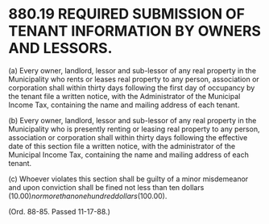 880.19 REQUIRED SUBMISSION OF TENANT INFORMATION BY OWNERS AND LESSORS.
=======================================================================

​(a) Every owner, landlord, lessor and sub-lessor of any real property
in the Municipality who rents or leases real property to any person,
association or corporation shall within thirty days following the first
day of occupancy by the tenant file a written notice, with the
Administrator of the Municipal Income Tax, containing the name and
mailing address of each tenant.

​(b) Every owner, landlord, lessor and sub-lessor of any real property
in the Municipality who is presently renting or leasing real property to
any person, association or corporation shall within thirty days
following the effective date of this section file a written notice, with
the administrator of the Municipal Income Tax, containing the name and
mailing address of each tenant.

​(c) Whoever violates this section shall be guilty of a minor
misdemeanor and upon conviction shall be fined not less than ten dollars
($10.00) nor more than one hundred dollars ($100.00).

(Ord. 88-85. Passed 11-17-88.)
